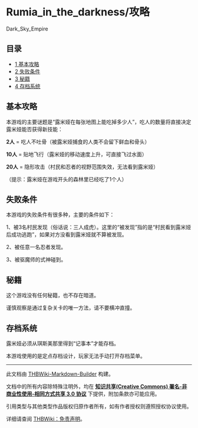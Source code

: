 # Rumia_in_the_darkness/攻略

<!-- source html: G:\repos\THBWiki-Markdown-Builder\THBWikiMarkdown\Temp\main\0\02\ns0%3ARumia_in_the_darkness%2F%E6%94%BB%E7%95%A5.html -->

Dark_Sky_Empire


## 目录

- [1 基本攻略](#基本攻略)
- [2 失败条件](#失败条件)
- [3 秘籍](#秘籍)
- [4 存档系统](#存档系统)





## 基本攻略
  
本游戏的主要谜题是“露米娅在每张地图上能吃掉多少人”，吃人的数量将直接决定露米娅能否获得新技能：
  
  
 **2人**   = 吃人不吐骨（被露米娅捕食的人类不会留下鲜血和骨头）
  
  
 **10人**  = 贴地飞行（露米娅的移动速度上升，可直接飞过水面）
  
  
 **20人**  = 隐形攻击（村民和忍者的视野范围失效，无法看到露米娅）
  
  
（提示：露米娅在游戏开头的森林里已经吃了1个人）
  


## 失败条件
  
本游戏的失败条件有很多种，主要的条件如下：
  
  
1、被3名村民发现（俗话说：三人成虎）。这里的“被发现”指的是“村民看到露米娅后成功逃跑”，如果对方没看到露米娅就不算被发现。
  
  
2、被任意一名忍者发现。
  
  
3、被驱魔师的式神碰到。
  


## 秘籍
  
这个游戏没有任何秘籍，也不存在暗道。
  
  
谨慎观察是通过复杂关卡的唯一方法，请不要横冲直撞。
  


## 存档系统
  
露米娅必须从琪斯美那里得到“记事本”才能存档。
  
  
本游戏使用的是定点存档设计，玩家无法手动打开存档菜单。
  





---

此文档由 [THBWiki-Markdown-Builder](https://github.com/Delsin-Yu/THBWiki-Markdown-Builder) 构建。

文档中的所有内容除特殊注明外，均在 [**知识共享(Creative Commons) 署名-非商业性使用-相同方式共享 3.0 协议**](https://creativecommons.org/licenses/by-sa/3.0/deed.zh-hans) 下提供，附加条款亦可能应用。

引用类型与其他类型作品版权归原作者所有，如有作者授权则遵照授权协议使用。

详细请查阅 [THBWiki：免责声明](https://thbwiki.cc/THBWiki:%E5%85%8D%E8%B4%A3%E5%A3%B0%E6%98%8E)。

